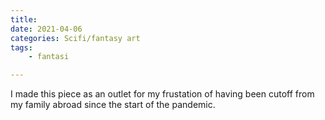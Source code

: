 ```yaml
---
title: 
date: 2021-04-06
categories: Scifi/fantasy art
tags:
    - fantasi

---
```

I made this piece as an outlet for my frustation of having been cutoff from my family abroad since the start of the pandemic.